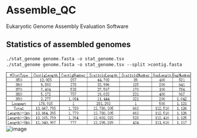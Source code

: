 # Assemble_QC
Eukaryotic Genome Assembly Evaluation Software

## Statistics of assembled genomes
```
./stat_genome genome.fasta -o stat_genome.tsv
./stat_genome genome.fasta -o stat_genome.tsv --split >contig.fasta
```
![image](https://github.com/zxgsy520/Assemble_QC/blob/main/test/stat_genome.png)
![image](https://user-images.githubusercontent.com/36355222/190681917-6e343699-e838-4fa4-bedb-8d189f2d0b0d.png)


